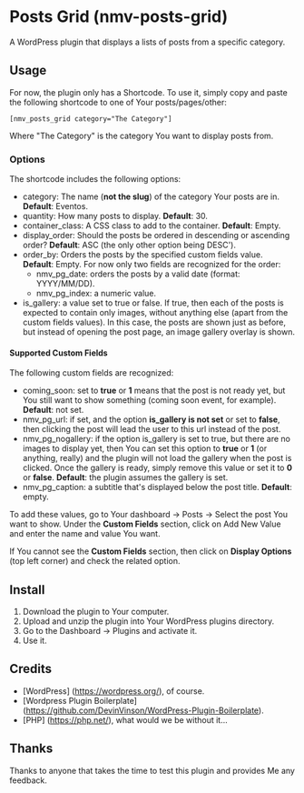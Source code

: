 # Posts Grid (nmv-posts-grid)

A WordPress plugin that displays a lists of posts from a specific category.

## Usage

For now, the plugin only has a Shortcode. To use it, simply copy and paste the following shortcode to one of Your posts/pages/other:

```
[nmv_posts_grid category="The Category"]
```

Where "The Category" is the category You want to display posts from.

### Options

The shortcode includes the following options:

* category: The name (**not the slug**) of the category Your posts are in. __Default__: Eventos.
* quantity: How many posts to display. __Default__: 30.
* container\_class: A CSS class to add to the container. __Default__: Empty.
* display\_order: Should the posts be ordered in descending or ascending order? __Default__: ASC (the only other option being DESC').
* order\_by: Orders the posts by the specified custom fields value. __Default__: Empty. For now only two fields are recognized for the order:
  * nmv\_pg\_date: orders the posts by a valid date (format: YYYY/MM/DD).
  * nmv\_pg\_index: a numeric value.
* is\_gallery: a value set to true or false. If true, then each of the posts is expected to contain only images, without anything else (apart from the custom fields values). In this case, the posts are shown just as before, but instead of opening the post page, an image gallery overlay is shown.

#### Supported Custom Fields

The following custom fields are recognized:

* coming\_soon: set to __true__ or __1__ means that the post is not ready yet, but You still want to show something (coming soon event, for example). __Default__: not set.
* nmv\_pg\_url: if set, and the option __is_gallery is not set__ or set to __false__, then clicking the post will lead the user to this url instead of the post.
* nmv\_pg\_nogallery: if the option is\_gallery is set to true, but there are no images to display yet, then You can set this option to __true__ or __1__ (or anything, really) and the plugin will not load the gallery when the post is clicked. Once the gallery is ready, simply remove this value or set it to __0__ or __false__. __Default__: the plugin assumes the gallery is set.
* nmv\_pg\_caption: a subtitle that's displayed below the post title. __Default__: empty.

To add these values, go to Your dashboard -> Posts -> Select the post You want to show. Under the __Custom Fields__ section, click on Add New Value and enter the name and value You want.

If You cannot see the __Custom Fields__ section, then click on __Display Options__  (top left corner) and check the related option.

## Install

1. Download the plugin to Your computer.
2. Upload and unzip the plugin into Your WordPress plugins directory.
3. Go to the Dashboard -> Plugins and activate it.
4. Use it.

## Credits

* [WordPress] (https://wordpress.org/), of course.
* [Wordpress Plugin Boilerplate] (https://github.com/DevinVinson/WordPress-Plugin-Boilerplate).
* [PHP] (https://php.net/), what would we be without it...

## Thanks

Thanks to anyone that takes the time to test this plugin and provides Me any feedback.

